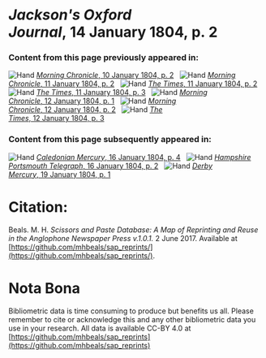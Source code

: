 # *Jackson's Oxford Journal*, 14 January 1804, p. 2  
  
### Content from this page previously appeared in:  
![Hand](http://scissorsandpaste.net/wp-content/uploads/2017/06/smallhandpointer.png) [*Morning Chronicle*, 10 January 1804, p. 2](https://mhbeals.github.io/sap_html/Morning-Chronicle/Morning-Chronicle-10-January-1804-p-2)  
![Hand](http://scissorsandpaste.net/wp-content/uploads/2017/06/smallhandpointer.png) [*Morning Chronicle*, 11 January 1804, p. 2](https://mhbeals.github.io/sap_html/Morning-Chronicle/Morning-Chronicle-11-January-1804-p-2)  
![Hand](http://scissorsandpaste.net/wp-content/uploads/2017/06/smallhandpointer.png) [*The Times*, 11 January 1804, p. 2](https://mhbeals.github.io/sap_html/The-Times/The-Times-11-January-1804-p-2)  
![Hand](http://scissorsandpaste.net/wp-content/uploads/2017/06/smallhandpointer.png) [*The Times*, 11 January 1804, p. 3](https://mhbeals.github.io/sap_html/The-Times/The-Times-11-January-1804-p-3)  
![Hand](http://scissorsandpaste.net/wp-content/uploads/2017/06/smallhandpointer.png) [*Morning Chronicle*, 12 January 1804, p. 1](https://mhbeals.github.io/sap_html/Morning-Chronicle/Morning-Chronicle-12-January-1804-p-1)  
![Hand](http://scissorsandpaste.net/wp-content/uploads/2017/06/smallhandpointer.png) [*Morning Chronicle*, 12 January 1804, p. 2](https://mhbeals.github.io/sap_html/Morning-Chronicle/Morning-Chronicle-12-January-1804-p-2)  
![Hand](http://scissorsandpaste.net/wp-content/uploads/2017/06/smallhandpointer.png) [*The Times*, 12 January 1804, p. 3](https://mhbeals.github.io/sap_html/The-Times/The-Times-12-January-1804-p-3)  
  
### Content from this page subsequently appeared in:  
![Hand](http://scissorsandpaste.net/wp-content/uploads/2017/06/smallhandpointer.png) [*Caledonian Mercury*, 16 January 1804, p. 4](https://mhbeals.github.io/sap_html/Caledonian-Mercury/Caledonian-Mercury-16-January-1804-p-4)  
![Hand](http://scissorsandpaste.net/wp-content/uploads/2017/06/smallhandpointer.png) [*Hampshire Portsmouth Telegraph*, 16 January 1804, p. 2](https://mhbeals.github.io/sap_html/Hampshire-Portsmouth-Telegraph/Hampshire-Portsmouth-Telegraph-16-January-1804-p-2)  
![Hand](http://scissorsandpaste.net/wp-content/uploads/2017/06/smallhandpointer.png) [*Derby Mercury*, 19 January 1804, p. 1](https://mhbeals.github.io/sap_html/Derby-Mercury/Derby-Mercury-19-January-1804-p-1)  


# Citation: 

Beals. M. H. *Scissors and Paste Database: A Map of Reprinting and Reuse in the Anglophone Newspaper Press v.1.0.1.* 2 June 2017. Available at [https://github.com/mhbeals/sap_reprints/](https://github.com/mhbeals/sap_reprints/). 

# Nota Bona

Bibliometric data is time consuming to produce but benefits us all. Please remember to cite or acknowledge this and any other bibliometric data you use in your research. All data is available CC-BY 4.0 at [https://github.com/mhbeals/sap_reprints](https://github.com/mhbeals/sap_reprints)